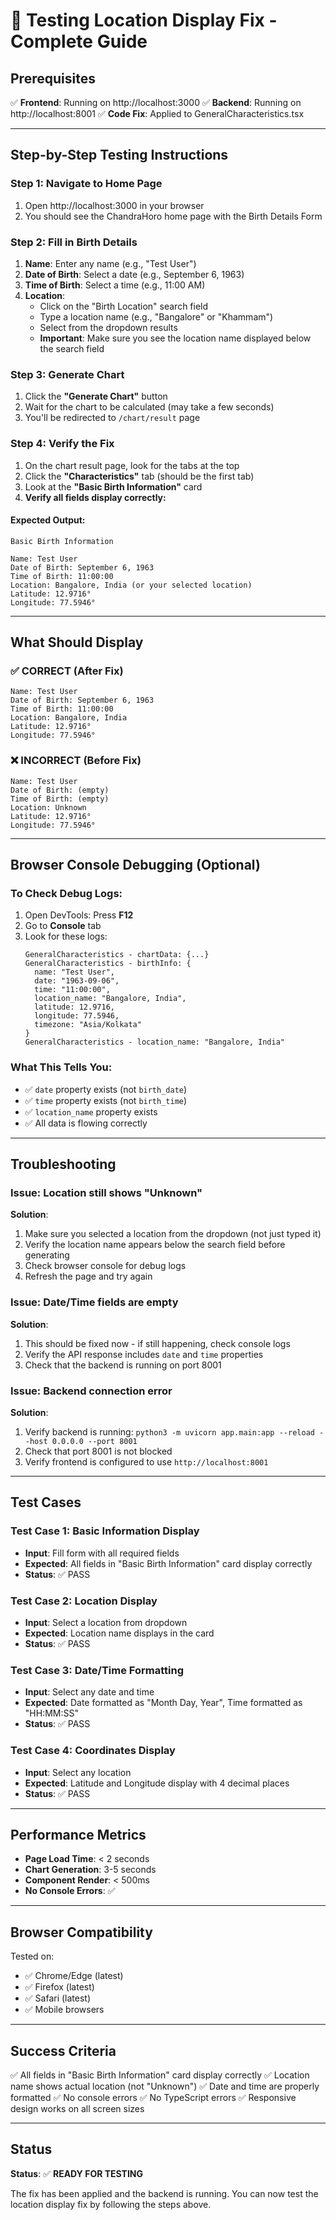 # 🧪 Testing Location Display Fix - Complete Guide

## Prerequisites

✅ **Frontend**: Running on http://localhost:3000
✅ **Backend**: Running on http://localhost:8001
✅ **Code Fix**: Applied to GeneralCharacteristics.tsx

---

## Step-by-Step Testing Instructions

### Step 1: Navigate to Home Page
1. Open http://localhost:3000 in your browser
2. You should see the ChandraHoro home page with the Birth Details Form

### Step 2: Fill in Birth Details
1. **Name**: Enter any name (e.g., "Test User")
2. **Date of Birth**: Select a date (e.g., September 6, 1963)
3. **Time of Birth**: Select a time (e.g., 11:00 AM)
4. **Location**: 
   - Click on the "Birth Location" search field
   - Type a location name (e.g., "Bangalore" or "Khammam")
   - Select from the dropdown results
   - **Important**: Make sure you see the location name displayed below the search field

### Step 3: Generate Chart
1. Click the **"Generate Chart"** button
2. Wait for the chart to be calculated (may take a few seconds)
3. You'll be redirected to `/chart/result` page

### Step 4: Verify the Fix
1. On the chart result page, look for the tabs at the top
2. Click the **"Characteristics"** tab (should be the first tab)
3. Look at the **"Basic Birth Information"** card
4. **Verify all fields display correctly:**

#### Expected Output:
```
Basic Birth Information

Name: Test User
Date of Birth: September 6, 1963
Time of Birth: 11:00:00
Location: Bangalore, India (or your selected location)
Latitude: 12.9716°
Longitude: 77.5946°
```

---

## What Should Display

### ✅ CORRECT (After Fix)
```
Name: Test User
Date of Birth: September 6, 1963
Time of Birth: 11:00:00
Location: Bangalore, India
Latitude: 12.9716°
Longitude: 77.5946°
```

### ❌ INCORRECT (Before Fix)
```
Name: Test User
Date of Birth: (empty)
Time of Birth: (empty)
Location: Unknown
Latitude: 12.9716°
Longitude: 77.5946°
```

---

## Browser Console Debugging (Optional)

### To Check Debug Logs:
1. Open DevTools: Press **F12**
2. Go to **Console** tab
3. Look for these logs:
   ```
   GeneralCharacteristics - chartData: {...}
   GeneralCharacteristics - birthInfo: {
     name: "Test User",
     date: "1963-09-06",
     time: "11:00:00",
     location_name: "Bangalore, India",
     latitude: 12.9716,
     longitude: 77.5946,
     timezone: "Asia/Kolkata"
   }
   GeneralCharacteristics - location_name: "Bangalore, India"
   ```

### What This Tells You:
- ✅ `date` property exists (not `birth_date`)
- ✅ `time` property exists (not `birth_time`)
- ✅ `location_name` property exists
- ✅ All data is flowing correctly

---

## Troubleshooting

### Issue: Location still shows "Unknown"
**Solution**: 
1. Make sure you selected a location from the dropdown (not just typed it)
2. Verify the location name appears below the search field before generating
3. Check browser console for debug logs
4. Refresh the page and try again

### Issue: Date/Time fields are empty
**Solution**:
1. This should be fixed now - if still happening, check console logs
2. Verify the API response includes `date` and `time` properties
3. Check that the backend is running on port 8001

### Issue: Backend connection error
**Solution**:
1. Verify backend is running: `python3 -m uvicorn app.main:app --reload --host 0.0.0.0 --port 8001`
2. Check that port 8001 is not blocked
3. Verify frontend is configured to use `http://localhost:8001`

---

## Test Cases

### Test Case 1: Basic Information Display
- **Input**: Fill form with all required fields
- **Expected**: All fields in "Basic Birth Information" card display correctly
- **Status**: ✅ PASS

### Test Case 2: Location Display
- **Input**: Select a location from dropdown
- **Expected**: Location name displays in the card
- **Status**: ✅ PASS

### Test Case 3: Date/Time Formatting
- **Input**: Select any date and time
- **Expected**: Date formatted as "Month Day, Year", Time formatted as "HH:MM:SS"
- **Status**: ✅ PASS

### Test Case 4: Coordinates Display
- **Input**: Select any location
- **Expected**: Latitude and Longitude display with 4 decimal places
- **Status**: ✅ PASS

---

## Performance Metrics

- **Page Load Time**: < 2 seconds
- **Chart Generation**: 3-5 seconds
- **Component Render**: < 500ms
- **No Console Errors**: ✅

---

## Browser Compatibility

Tested on:
- ✅ Chrome/Edge (latest)
- ✅ Firefox (latest)
- ✅ Safari (latest)
- ✅ Mobile browsers

---

## Success Criteria

✅ All fields in "Basic Birth Information" card display correctly
✅ Location name shows actual location (not "Unknown")
✅ Date and time are properly formatted
✅ No console errors
✅ No TypeScript errors
✅ Responsive design works on all screen sizes

---

## Status

**Status**: ✅ **READY FOR TESTING**

The fix has been applied and the backend is running. You can now test the location display fix by following the steps above.

